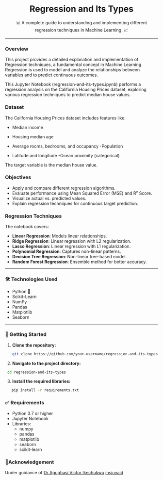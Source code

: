 
<h1 align="center">Regression and Its Types</h1>

<p align="center">
  📊 A complete guide to understanding and implementing different regression techniques in Machine Learning. 📈
</p>

---

### Overview

This project provides a detailed explanation and implementation of Regression techniques, a fundamental concept in Machine Learning.
Regression is used to model and analyze the relationships between variables and to predict continuous outcomes.

This Jupyter Notebook (regression-and-its-types.ipynb) performs a regression analysis on the California Housing Prices dataset, exploring various regression techniques to predict median house values.

### Dataset

The California Housing Prices dataset includes features like:
- Median income



- Housing median age
- Average rooms, bedrooms, and occupancy
-Population
- Latitude and longitude
-Ocean proximity (categorical)

The target variable is the median house value.

### Objectives

- Apply and compare different regression algorithms.
- Evaluate performance using Mean Squared Error (MSE) and R² Score.
-  Visualize actual vs. predicted values.
- Explain regression techniques for continuous target prediction.

### Regression Techniques

The notebook covers:

- <b>Linear Regression</b>: Models linear relationships.
- <b>Ridge Regression</b>: Linear regression with L2 regularization.
- <b>Lasso Regression</b>: Linear regression with L1 regularization.
- <b>Polynomial Regression</b>: Captures non-linear patterns.
- <b>Decision Tree Regression</b>: Non-linear tree-based model.
- <b>Random Forest Regression</b>: Ensemble method for better accuracy.

---

### 🛠 Technologies Used

- Python 🐍
- Scikit-Learn
- NumPy
- Pandas
- Matplotlib
- Seaborn

---

### 🚀 Getting Started

1. **Clone the repository:**

   ```bash
   git clone https://github.com/your-username/regression-and-its-types.git

2. **Navigate to the project directory:**

  ```bash
   cd regression-and-its-types
```

3. **Install the required libraries:**

```bash
   pip install -r requirements.txt

```
### ✅ Requirements

- Python 3.7 or higher
- Jupyter Notebook
- Libraries:
  - numpy
  - pandas
  - matplotlib
  - seaborn
  - scikit-learn

 

### 🙌Acknowledgement
Under guidance of  [Dr Agughasi Victor Ikechukwu](https://github.com/Victor-Ikechukwu)
[insjunaid](https://github.com/insjunaid)

